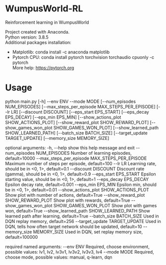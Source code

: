 # WumpusWorld-RL
Reinforcement learning in WumpusWorld

Project created with Anaconda.  
Python version: 3.8.5  
Additional packages installation:
- Matplotlib: conda install -c anaconda matplotlib
- Pytorch CPU: conda install pytorch torchvision torchaudio cpuonly -c pytorch  
More help: https://pytorch.org  


# Usage
python main.py [-h] --env ENV --mode MODE [--num_episodes NUM_EPISODES]
               [--max_steps_per_episode MAX_STEPS_PER_EPISODE] [--lr LR] [--discount DISCOUNT] [--eps_start EPS_START]
               [--eps_decay EPS_DECAY] [--eps_min EPS_MIN] [--show_actions_plot SHOW_ACTIONS_PLOT]
               [--show_reward_plot SHOW_REWARD_PLOT] [--show_games_won_plot SHOW_GAMES_WON_PLOT]
               [--show_learned_path SHOW_LEARNED_PATH] [--batch_size BATCH_SIZE] [--target_update TARGET_UPDATE]
               [--memory_size MEMORY_SIZE]  
               
               
optional arguments:
  -h, --help            show this help message and exit
  --num_episodes NUM_EPISODES
                        Number of learning episodes, default=10000
  --max_steps_per_episode MAX_STEPS_PER_EPISODE
                        Maximum number of steps per episode, default=100
  --lr LR               Learning rate, should be in <0, 1>, default=0.1
  --discount DISCOUNT   Discount rate (gamma), should be in <0, 1>, default=0.9
  --eps_start EPS_START
                        Epsilon starting value, should be in <0, 1>, default=1
  --eps_decay EPS_DECAY
                        Epsilon decay rate, default=0.001
  --eps_min EPS_MIN     Epsilon min, should be in <0, 1>, default=0.01
  --show_actions_plot SHOW_ACTIONS_PLOT
                        Show plot with number of actions, default=True
  --show_reward_plot SHOW_REWARD_PLOT
                        Show plot with rewards, default=True
  --show_games_won_plot SHOW_GAMES_WON_PLOT
                        Show plot with games won, default=True
  --show_learned_path SHOW_LEARNED_PATH
                        Show learned path after learning, default=True
  --batch_size BATCH_SIZE
                        Used in DQN replay memory, default=256
  --target_update TARGET_UPDATE
                        Used in DQN, tells how often target network should be updated, default=10
  --memory_size MEMORY_SIZE
                        Used in DQN, set replay memory size, default=100000

required named arguments:
  --env ENV             Required, choose environment, possible values: lv1, lv2, lv3v1, lv3v2, lv3v3, lv4
  --mode MODE           Required, choose mode, possible values: manual, q-learn, dqn
